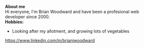 <div><b>About me</b></br>
  Hi everyone, I'm Brian Woodward and have been a profesional web developer since 2000.
</div>
<div><b>Hobbies:</b></br>
<ul>
  <li>Looking after my allotment, and growing lots of vegetables</li>
</ul>    
</div>

<a href="https://www.linkedin.com/in/brianjwoodward" title="Brian Woodward Linkedin profile" target="_blank">https://www.linkedin.com/in/brianjwoodward</a>
<!--
**BJWoodward/BJWoodward** is a ✨ _special_ ✨ repository because its `README.md` (this file) appears on your GitHub profile.

Here are some ideas to get you started:

- 🔭 I’m currently working on ...
- 🌱 I’m currently learning ...
- 👯 I’m looking to collaborate on ...
- 🤔 I’m looking for help with ...
- 💬 Ask me about ...
- 📫 How to reach me: ...
- 😄 Pronouns: ...
- ⚡ Fun fact: ...
-->
